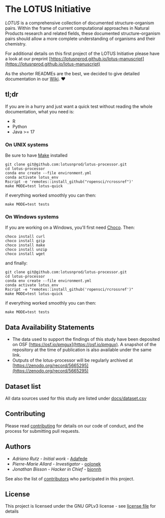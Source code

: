 # The LOTUS Initiative

*LOTUS* is a comprehensive collection of documented structure-organism pairs.
Within the frame of current computational approaches in Natural Products research and related fields, 
these documented structure-organism pairs should allow a more complete understanding of organisms and their chemistry.

For additional details on this first project of the LOTUS Initiative please have a look at our preprint [https://lotusnprod.github.io/lotus-manuscript](https://lotusnprod.github.io/lotus-manuscript)

As the shorter READMEs are the best, we decided to give detailed documentation in our [Wiki](https://github.com/lotusnprod/lotus-processor/wiki). ❤️

## tl;dr

If you are in a hurry and just want a quick test without reading the whole documentation, what you need is:

- R
- Python
- Java >= 17

### On UNIX systems
Be sure to have [Make](https://www.gnu.org/software/make) installed

```
git clone git@github.com:lotusnprod/lotus-processor.git
cd lotus-processor
conda env create --file environment.yml
conda activate lotus_env
Rscript -e 'remotes::install_github("ropensci/rcrossref")'
make MODE=test lotus-quick
```

if everything worked smoothly you can then:

```
make MODE=test tests
```

### On Windows systems
If you are working on a Windows, you'll first need [Choco](https://chocolatey.org/install).
Then:

```
choco install curl
choco install gzip
choco install make
choco install unzip
choco install wget
```

and finally:
```
git clone git@github.com:lotusnprod/lotus-processor.git
cd lotus-processor
conda env create --file environment.yml
conda activate lotus_env
Rscript -e "remotes::install_github('ropensci/rcrossref')"
make MODE=test lotus-quick
```

if everything worked smoothly you can then:

```
make MODE=test tests
```

## Data Availability Statements

- The data used to support the findings of this study have been deposited on OSF [https://osf.io/pmgux](https://osf.io/pmgux).
A snapshot of the repository at the time of publication is also available under the same link.
- Outputs of the lotus-processor will be regularly archived at [https://zenodo.org/record/5665295](https://zenodo.org/record/5665295)


## Dataset list

All data sources used for this study are listed under [docs/dataset.csv](docs/dataset.csv)

## Contributing

Please read [contributing](CONTRIBUTING.md) for details on our code of conduct, and the process for submitting pull requests.

## Authors

- *Adriano Rutz* - _Initial work_ - [Adafede](https://github.com/Adafede)
- *Pierre-Marie Allard* - _Investigator_ - [oolonek](https://github.com/oolonek)
- *Jonathan Bisson* - _Hacker in Chief_ - [bjonnh](https://github.com/bjonnh)

See also the list of [contributors](https://github.com/lotusnprod/lotus-processor/-/project_members) who participated in this project.

## License

This project is licensed under the GNU GPLv3 license - see [license file](LICENSE.md) for details
